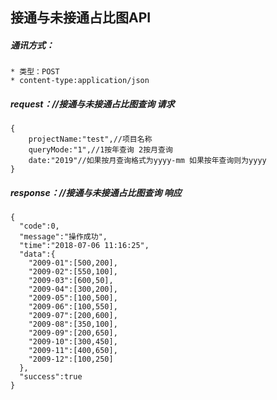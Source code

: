 ## 接通与未接通占比图API

##### 通讯方式：
```
* 类型：POST 
* content-type:application/json
```

##### request：//接通与未接通占比图查询 请求
```
{
    projectName:"test",//项目名称
    queryMode:"1",//1按年查询 2按月查询
    date:"2019"//如果按月查询格式为yyyy-mm 如果按年查询则为yyyy
}
```

##### response：//接通与未接通占比图查询 响应
```
{
  "code":0,
  "message":"操作成功",
  "time":"2018-07-06 11:16:25",
  "data":{
    "2009-01":[500,200],
    "2009-02":[550,100],
    "2009-03":[600,50],
    "2009-04":[300,200],
    "2009-05":[100,500],
    "2009-06":[100,550],
    "2009-07":[200,600],
    "2009-08":[350,100],
    "2009-09":[200,650],
    "2009-10":[300,450],
    "2009-11":[400,650],
    "2009-12":[100,250]
  },
  "success":true
}
```